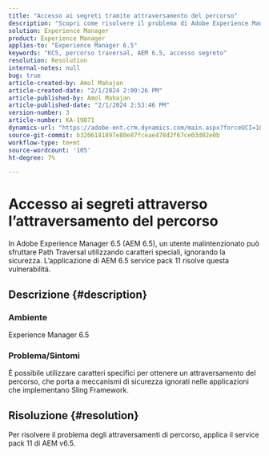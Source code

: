 ```yaml
---
title: "Accesso ai segreti tramite attraversamento del percorso"
description: "Scopri come risolvere il problema di Adobe Experience Manager 6.5 in cui l’attraversamento del percorso causa una violazione della sicurezza. Applicare service pack 11."
solution: Experience Manager
product: Experience Manager
applies-to: "Experience Manager 6.5"
keywords: "KCS, percorso traversal, AEM 6.5, accesso segreto"
resolution: Resolution
internal-notes: null
bug: true
article-created-by: Amol Mahajan
article-created-date: "2/1/2024 2:00:26 PM"
article-published-by: Amol Mahajan
article-published-date: "2/1/2024 2:53:46 PM"
version-number: 3
article-number: KA-19871
dynamics-url: "https://adobe-ent.crm.dynamics.com/main.aspx?forceUCI=1&pagetype=entityrecord&etn=knowledgearticle&id=5e44cd3b-0ac1-ee11-9079-6045bd0065f9"
source-git-commit: b3206181897e80e87fceae478d2f67ce03d02e0b
workflow-type: tm+mt
source-wordcount: '105'
ht-degree: 7%

---
```


# Accesso ai segreti attraverso l’attraversamento del percorso


In Adobe Experience Manager 6.5 (AEM 6.5), un utente malintenzionato può sfruttare Path Traversal utilizzando caratteri speciali, ignorando la sicurezza. L’applicazione di AEM 6.5 service pack 11 risolve questa vulnerabilità.

## Descrizione {#description}


### <b>Ambiente</b>

Experience Manager 6.5



### <b>Problema/Sintomi</b>

È possibile utilizzare caratteri specifici per ottenere un attraversamento del percorso, che porta a meccanismi di sicurezza ignorati nelle applicazioni che implementano Sling Framework.


## Risoluzione {#resolution}

Per risolvere il problema degli attraversamenti di percorso, applica il service pack 11 di AEM v6.5.